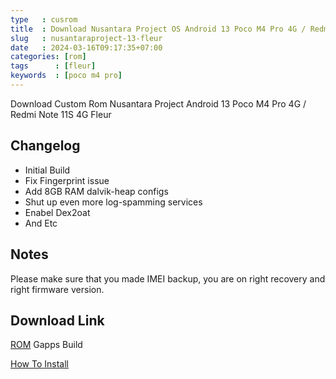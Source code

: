 ```yaml
---
type   : cusrom
title  : Download Nusantara Project OS Android 13 Poco M4 Pro 4G / Redmi Note 11S 4G
slug   : nusantaraproject-13-fleur
date   : 2024-03-16T09:17:35+07:00
categories: [rom]
tags      : [fleur]
keywords  : [poco m4 pro]
---
```


Download Custom Rom Nusantara Project Android 13 Poco M4 Pro 4G / Redmi Note 11S 4G Fleur

## Changelog
- Initial Build
- Fix Fingerprint issue
- Add 8GB RAM dalvik-heap configs
- Shut up even more log-spamming services
- Enabel Dex2oat
- And Etc

## Notes
Please make sure that you made IMEI backup, you are on right recovery and right firmware version.

## Download Link
[ROM](https://www.pling.com/p/2062713/) Gapps Build


[How To Install](https://telegra.ph/HOW-TO-FLASH-CUSTOM-ROM-IN-FLEUR-05-09)
